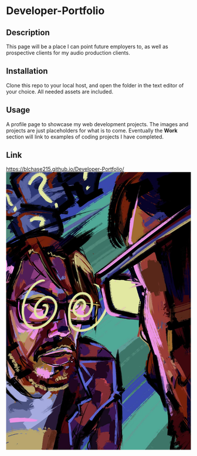 # Developer-Portfolio

## Description

This page will be a place I can point future employers to, as well as prospective clients for my audio production clients.

## Installation

Clone this repo to your local host, and open the folder in the text editor of your choice. All needed assets are included.

## Usage

A profile page to showcase my web development projects.  The images and projects are just placeholders for what is to come.
Eventually the __Work__ section will link to examples of coding projects I have completed.

## Link

https://blchase215.github.io/Developer-Portfolio/
![Brian Chase Developer Profile](/assets/images/profile3.jpg)


